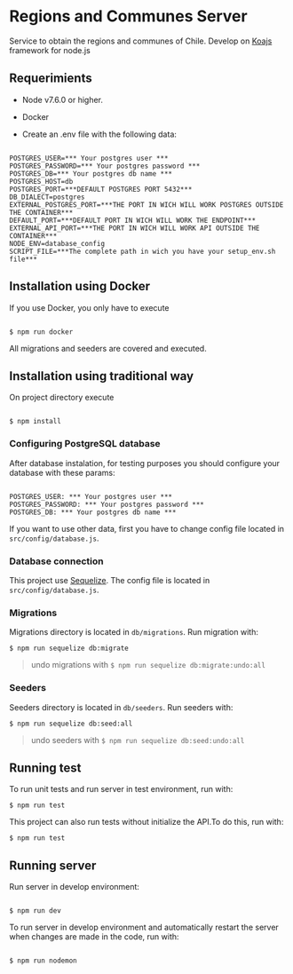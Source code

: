 # Regions and Communes Server

Service to obtain the regions and communes of Chile. Develop on [Koajs](https://koajs.com/) framework for node.js



## Requerimients

* Node v7.6.0 or higher.

* Docker

* Create an .env file with the following data:

```

POSTGRES_USER=*** Your postgres user ***
POSTGRES_PASSWORD=*** Your postgres password ***
POSTGRES_DB=*** Your postgres db name ***
POSTGRES_HOST=db
POSTGRES_PORT=***DEFAULT POSTGRES PORT 5432***
DB_DIALECT=postgres
EXTERNAL_POSTGRES_PORT=***THE PORT IN WICH WILL WORK POSTGRES OUTSIDE THE CONTAINER***
DEFAULT_PORT=***DEFAULT PORT IN WICH WILL WORK THE ENDPOINT***
EXTERNAL_API_PORT=***THE PORT IN WICH WILL WORK API OUTSIDE THE CONTAINER***
NODE_ENV=database_config
SCRIPT_FILE=***The complete path in wich you have your setup_env.sh file***

```


## Installation using Docker
If you use Docker, you only have to execute

```

$ npm run docker

```

All migrations and seeders are covered and executed.

## Installation using traditional way
On project directory execute

```

$ npm install

```
### Configuring PostgreSQL database
After database instalation, for testing purposes you should configure your database with these params:

```

POSTGRES_USER: *** Your postgres user ***
POSTGRES_PASSWORD: *** Your postgres password ***
POSTGRES_DB: *** Your postgres db name ***

```

If you want to use other data, first you have to change config file located in `src/config/database.js`.

### Database connection
This project use [Sequelize](http://docs.sequelizejs.com/). The config file is located in `src/config/database.js`.

### Migrations
Migrations directory is located in `db/migrations`. Run migration with:

```
$ npm run sequelize db:migrate
```
> undo migrations with `$ npm run sequelize db:migrate:undo:all`

### Seeders
Seeders directory is located in `db/seeders`. Run seeders with:
```
$ npm run sequelize db:seed:all
```
> undo seeders with `$ npm run sequelize db:seed:undo:all`

## Running test
To run unit tests and run server in test environment, run with:

```
$ npm run test
```

This project can also run tests without initialize the API.To do this, run with:
```
$ npm run test
```


## Running server

Run server in develop environment:

```

$ npm run dev

```

To run server in develop environment and automatically restart the server when changes are made in the code, run with:

```

$ npm run nodemon

```

